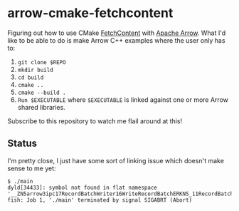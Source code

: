 # arrow-cmake-fetchcontent

Figuring out how to use CMake [FetchContent](https://cmake.org/cmake/help/latest/module/FetchContent.html) with [Apache Arrow](https://arrow.apache.org).
What I'd like to be able to do is make Arrow C++ examples where the user only has to:

1. `git clone $REPO`
2. `mkdir build`
3. `cd build`
4. `cmake ..`
5. `cmake --build .`
6. `Run $EXECUTABLE` where `$EXECUTABLE` is linked against one or more Arrow shared libraries.

Subscribe to this repository to watch me flail around at this!

## Status

I'm pretty close, I just have some sort of linking issue which doesn't make
sense to me yet:

```
$ ./main
dyld[34433]: symbol not found in flat namespace '__ZN5arrow3ipc17RecordBatchWriter16WriteRecordBatchERKNS_11RecordBatchERKNSt3__110shared_ptrIKNS_16KeyValueMetadataEEE'
fish: Job 1, './main' terminated by signal SIGABRT (Abort)
```
